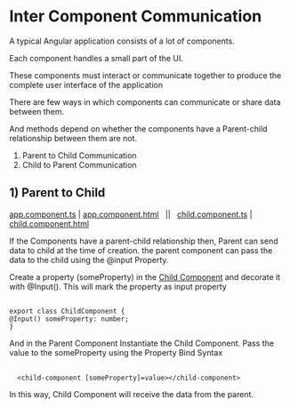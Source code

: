 # Inter Component Communication 

 A typical Angular application consists of a lot of components. 
 
 Each component handles a small part of the UI. 
 
 
 These components must interact or communicate together to produce the complete user interface of the application
 
 There are few ways in which components can communicate or share data between them. 
 
 
 And methods depend on whether the components have a Parent-child relationship between them are not.
 
1) Parent to Child Communication
2) Child to Parent Communication


## 1) Parent to Child

[app.component.ts](https://github.com/Girish-GAP/Angular/blob/main/InterComponentCommunication/ParentToChild/app/app.component.ts)    |     [app.component.html](https://github.com/Girish-GAP/Angular/blob/main/InterComponentCommunication/ParentToChild/app/app.component.html)
&nbsp;    ||    &nbsp;     [child.component.ts](https://github.com/Girish-GAP/Angular/blob/main/InterComponentCommunication/ParentToChild/app/child/child.component.ts)      |      [child.component.html](https://github.com/Girish-GAP/Angular/blob/main/InterComponentCommunication/ParentToChild/app/child/child.component.html)

If the Components have a parent-child relationship then, 
Parent can send data to child at the time of creation. 
the parent component can pass the data to the child using the @input Property.


Create a property (someProperty) in the [Child Component](https://github.com/Girish-GAP/Angular/blob/main/InterComponentCommunication/ParentToChild/app/child/child.component.ts)
and decorate it with @Input(). 
This will mark the property as input property

## 
    export class ChildComponent {
    @Input() someProperty: number;
    }
    
And in the Parent Component Instantiate the Child Component. 
Pass the value to the someProperty using the Property Bind Syntax

## 
      <child-component [someProperty]=value></child-component>
      
 In this way, Child Component will receive the data from the parent.
